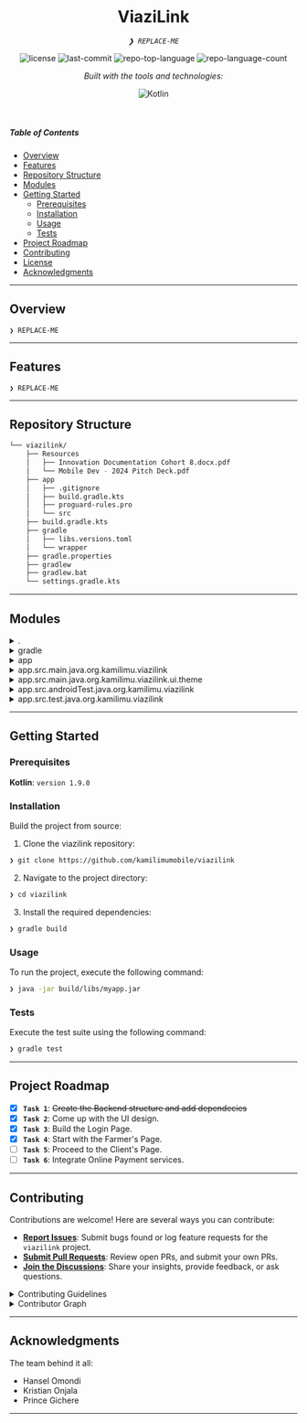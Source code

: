 <p align="center">
    <h1 align="center">ViaziLink</h1>
</p>
<p align="center">
    <em><code>❯ REPLACE-ME</code></em>
</p>
<p align="center">
	<img src="https://img.shields.io/github/license/kamilimumobile/viazilink?style=flat&logo=opensourceinitiative&logoColor=white&color=0080ff" alt="license">
	<img src="https://img.shields.io/github/last-commit/kamilimumobile/viazilink?style=flat&logo=git&logoColor=white&color=0080ff" alt="last-commit">
	<img src="https://img.shields.io/github/languages/top/kamilimumobile/viazilink?style=flat&color=0080ff" alt="repo-top-language">
	<img src="https://img.shields.io/github/languages/count/kamilimumobile/viazilink?style=flat&color=0080ff" alt="repo-language-count">
</p>
<p align="center">
		<em>Built with the tools and technologies:</em>
</p>
<p align="center">
	<img src="https://img.shields.io/badge/Kotlin-7F52FF.svg?style=flat&logo=Kotlin&logoColor=white" alt="Kotlin">
</p>

<br>

#####  Table of Contents

- [ Overview](#-overview)
- [ Features](#-features)
- [ Repository Structure](#-repository-structure)
- [ Modules](#-modules)
- [ Getting Started](#-getting-started)
    - [ Prerequisites](#-prerequisites)
    - [ Installation](#-installation)
    - [ Usage](#-usage)
    - [ Tests](#-tests)
- [ Project Roadmap](#-project-roadmap)
- [ Contributing](#-contributing)
- [ License](#-license)
- [ Acknowledgments](#-acknowledgments)

---

##  Overview

<code>❯ REPLACE-ME</code>

---

##  Features

<code>❯ REPLACE-ME</code>

---

##  Repository Structure

```sh
└── viazilink/
    ├── Resources
    │   ├── Innovation Documentation Cohort 8.docx.pdf
    │   └── Mobile Dev - 2024 Pitch Deck.pdf
    ├── app
    │   ├── .gitignore
    │   ├── build.gradle.kts
    │   ├── proguard-rules.pro
    │   └── src
    ├── build.gradle.kts
    ├── gradle
    │   ├── libs.versions.toml
    │   └── wrapper
    ├── gradle.properties
    ├── gradlew
    ├── gradlew.bat
    └── settings.gradle.kts
```

---

##  Modules

<details closed><summary>.</summary>

| File | Summary |
| --- | --- |
| [gradlew.bat](https://github.com/kamilimumobile/viazilink/blob/main/gradlew.bat) | <code>❯ REPLACE-ME</code> |
| [build.gradle.kts](https://github.com/kamilimumobile/viazilink/blob/main/build.gradle.kts) | <code>❯ REPLACE-ME</code> |
| [settings.gradle.kts](https://github.com/kamilimumobile/viazilink/blob/main/settings.gradle.kts) | <code>❯ REPLACE-ME</code> |

</details>

<details closed><summary>gradle</summary>

| File | Summary |
| --- | --- |
| [libs.versions.toml](https://github.com/kamilimumobile/viazilink/blob/main/gradle/libs.versions.toml) | <code>❯ REPLACE-ME</code> |

</details>

<details closed><summary>app</summary>

| File | Summary |
| --- | --- |
| [build.gradle.kts](https://github.com/kamilimumobile/viazilink/blob/main/app/build.gradle.kts) | <code>❯ REPLACE-ME</code> |
| [proguard-rules.pro](https://github.com/kamilimumobile/viazilink/blob/main/app/proguard-rules.pro) | <code>❯ REPLACE-ME</code> |

</details>

<details closed><summary>app.src.main.java.org.kamilimu.viazilink</summary>

| File | Summary |
| --- | --- |
| [MainActivity.kt](https://github.com/kamilimumobile/viazilink/blob/main/app/src/main/java/org/kamilimu/viazilink/MainActivity.kt) | <code>❯ REPLACE-ME</code> |

</details>

<details closed><summary>app.src.main.java.org.kamilimu.viazilink.ui.theme</summary>

| File | Summary |
| --- | --- |
| [Theme.kt](https://github.com/kamilimumobile/viazilink/blob/main/app/src/main/java/org/kamilimu/viazilink/ui/theme/Theme.kt) | <code>❯ REPLACE-ME</code> |
| [Type.kt](https://github.com/kamilimumobile/viazilink/blob/main/app/src/main/java/org/kamilimu/viazilink/ui/theme/Type.kt) | <code>❯ REPLACE-ME</code> |
| [Color.kt](https://github.com/kamilimumobile/viazilink/blob/main/app/src/main/java/org/kamilimu/viazilink/ui/theme/Color.kt) | <code>❯ REPLACE-ME</code> |

</details>

<details closed><summary>app.src.androidTest.java.org.kamilimu.viazilink</summary>

| File | Summary |
| --- | --- |
| [ExampleInstrumentedTest.kt](https://github.com/kamilimumobile/viazilink/blob/main/app/src/androidTest/java/org/kamilimu/viazilink/ExampleInstrumentedTest.kt) | <code>❯ REPLACE-ME</code> |

</details>

<details closed><summary>app.src.test.java.org.kamilimu.viazilink</summary>

| File | Summary |
| --- | --- |
| [ExampleUnitTest.kt](https://github.com/kamilimumobile/viazilink/blob/main/app/src/test/java/org/kamilimu/viazilink/ExampleUnitTest.kt) | <code>❯ REPLACE-ME</code> |

</details>

---

##  Getting Started

###  Prerequisites

**Kotlin**: `version 1.9.0`

###  Installation

Build the project from source:

1. Clone the viazilink repository:
```sh
❯ git clone https://github.com/kamilimumobile/viazilink
```

2. Navigate to the project directory:
```sh
❯ cd viazilink
```

3. Install the required dependencies:
```sh
❯ gradle build
```

###  Usage

To run the project, execute the following command:

```sh
❯ java -jar build/libs/myapp.jar
```

###  Tests

Execute the test suite using the following command:

```sh
❯ gradle test
```

---

##  Project Roadmap

- [X] **`Task 1`**: <strike>Create the Backend structure and add dependecies</strike>
- [x] **`Task 2`**: Come up with the UI design.
- [x] **`Task 3`**: Build the Login Page.
- [x] **`Task 4`**: Start with the Farmer's Page.
- [ ] **`Task 5`**: Proceed to the Client's Page.
- [ ] **`Task 6`**: Integrate Online Payment services.

---

##  Contributing

Contributions are welcome! Here are several ways you can contribute:

- **[Report Issues](https://github.com/kamilimumobile/viazilink/issues)**: Submit bugs found or log feature requests for the `viazilink` project.
- **[Submit Pull Requests](https://github.com/kamilimumobile/viazilink/blob/main/CONTRIBUTING.md)**: Review open PRs, and submit your own PRs.
- **[Join the Discussions](https://github.com/kamilimumobile/viazilink/discussions)**: Share your insights, provide feedback, or ask questions.

<details closed>
<summary>Contributing Guidelines</summary>

1. **Fork the Repository**: Start by forking the project repository to your github account.
2. **Clone Locally**: Clone the forked repository to your local machine using a git client.
   ```sh
   git clone https://github.com/kamilimumobile/viazilink
   ```
3. **Create a New Branch**: Always work on a new branch, giving it a descriptive name.
   ```sh
   git checkout -b new-feature-x
   ```
4. **Make Your Changes**: Develop and test your changes locally.
5. **Commit Your Changes**: Commit with a clear message describing your updates.
   ```sh
   git commit -m 'Implemented new feature x.'
   ```
6. **Push to github**: Push the changes to your forked repository.
   ```sh
   git push origin new-feature-x
   ```
7. **Submit a Pull Request**: Create a PR against the original project repository. Clearly describe the changes and their motivations.
8. **Review**: Once your PR is reviewed and approved, it will be merged into the main branch. Congratulations on your contribution!
</details>

<details closed>
<summary>Contributor Graph</summary>
<br>
<p align="left">
   <a href="https://github.com{/kamilimumobile/viazilink/}graphs/contributors">
      <img src="https://contrib.rocks/image?repo=kamilimumobile/viazilink">
   </a>
</p>
</details>

---

##  Acknowledgments
The team behind it all:
- Hansel Omondi
- Kristian Onjala
- Prince Gichere

---
